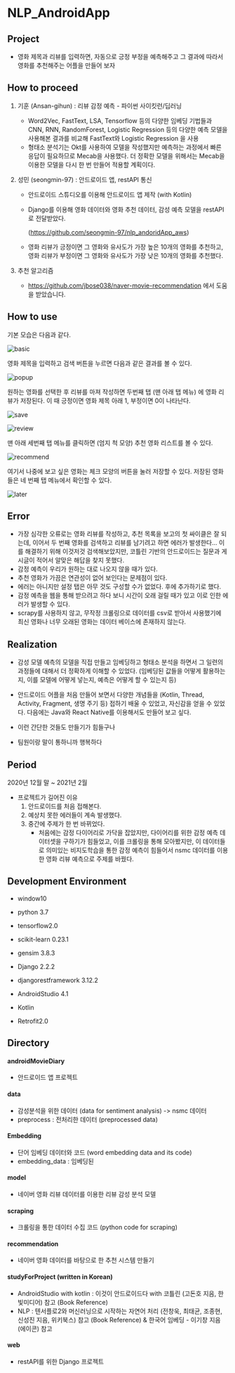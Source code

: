 # NLP_AndroidApp

## Project

- 영화 제목과 리뷰를 입력하면, 자동으로 긍정 부정을 예측해주고 그 결과에 따라서 영화를 추천해주는 어플을 만들어 보자



## How to proceed

1. 기훈 (Ansan-gihun) : 리뷰 감정 예측 - 파이썬 사이킷런/딥러닝

   - Word2Vec, FastText, LSA, Tensorflow 등의 다양한 임베딩 기법들과 CNN, RNN, RandomForest, Logistic Regression 등의 다양한 예측 모델을 사용해본 결과를 비교해 FastText와 Logistic Regression 을 사용
   - 형태소 분석기는 Okt를 사용하여 모델을 작성했지만 예측하는 과정에서 빠른 응답이 필요하므로 Mecab을 사용했다. 더 정확한 모델을 위해서는 Mecab을 이용한 모델을 다시 한 번 만들어 적용할 계획이다.

2. 성민 (seongmin-97) : 안드로이드 앱, restAPI 통신

   - 안드로이드 스튜디오를 이용해 안드로이드 앱 제작 (with Kotlin)

   - Django를 이용해 영화 데이터와 영화 추천 데이터, 감성 예측 모델을 restAPI로 전달받았다.

     (https://github.com/seongmin-97/nlp_andoridApp_aws)

   - 영화 리뷰가 긍정이면 그 영화와 유사도가 가장 높은 10개의 영화를 추천하고, 영화 리뷰가 부정이면 그 영화와 유사도가 가장 낮은 10개의 영화를 추천했다.

3. 추천 알고리즘

   - https://github.com/jbose038/naver-movie-recommendation 에서 도움을 받았습니다.



## How to use

기본 모습은 다음과 같다.

![basic](./basic.png)

영화 제목을 입력하고 검색 버튼을 누르면 다음과 같은 결과를 볼 수 있다.

![popup](./popup.png)

원하는 영화를 선택한 후 리뷰를 마져 작성하면 두번째 탭 (맨 아래 탭 메뉴) 에 영화 리뷰가 저장된다. 이 때 긍정이면 영화 제목 아래 1, 부정이면 0이 나타난다.

![save](./save.png)

![review](./reviewMovie.png)

맨 아래 세번째 탭 메뉴를 클릭하면 (엄지 척 모양) 추천 영화 리스트를 볼 수 있다.

![recommend](./recommend.png)

여기서 나중에 보고 싶은 영화는 체크 모양의 버튼을 눌러 저장할 수 있다. 저장된 영화들은 네 번째 탭 메뉴에서 확인할 수 있다.

![later](./later.png)

## Error

- 가장 심각한 오류로는 영화 리뷰를 작성하고, 추천 목록을 보고의 첫 싸이클은 잘 되는데, 이어서 두 번째 영화를 검색하고 리뷰를 남기려고 하면 에러가 발생한다... 이를 해결하기 위해 이것저것 검색해보았지만, 코틀린 기반의 안드로이드는 질문과 게시글이 적어서 알맞은 해답을 찾지 못했다.
- 감정 예측이 우리가 원하는 대로 나오지 않을 때가 있다.
- 추천 영화가 가끔은 연관성이 없어 보인다는 문제점이 있다.
- 에러는 아니지만 설정 탭은 아무 것도 구성할 수가 없었다. 후에 추가하기로 했다.
- 감정 예측을 웹을 통해 받으려고 하다 보니 시간이 오래 걸릴 때가 있고 이로 인한 에러가 발생할 수 있다.
- scrapy를 사용하지 않고, 무작정 크롤링으로 데이터를 csv로 받아서 사용했기에 최신 영화나 너무 오래된 영화는 데이터 베이스에 존재하지 않는다.

## Realization

- 감성 모델 예측의 모델을 직접 만들고 임베딩하고 형태소 분석을 하면서 그 일련의 과정들에 대해서 더 정확하게 이해할 수 있었다. (임베딩된 값들을 어떻게 활용하는지, 이를 모델에 어떻게 넣는지, 예측은 어떻게 할 수 있는지 등)
- 안드로이드 어플을 처음 만들어 보면서 다양한 개념들을 (Kotlin, Thread, Activity, Fragment, 생명 주기 등) 접하기 배울 수 있었고, 자신감을 얻을 수 있었다. 다음에는 Java와 React Native를 이용해서도 만들어 보고 싶다.
- 이런 간단한 것들도 만들기가 힘들구나

- 팀원이랑 말이 통하니까 행복하다



## Period

2020년 12월 말 ~ 2021년 2월

- 프로젝트가 길어진 이유
  1. 안드로이드를 처음 접해본다.
  2. 예상치 못한 에러들이 계속 발생했다.
  3. 중간에 주제가 한 번 바뀌었다.
     - 처음에는 감정 다이어리로 가닥을 잡았지만, 다이어리를 위한 감정 예측 데이터셋을 구하기가 힘들었고, 이를 크롤링을 통해 모아봤지만, 이 데이터들로 의미있는 비지도학습을 통한 감정 예측이 힘들어서 nsmc 데이터를 이용한 영화 리뷰 예측으로 주제를 바꿨다.



## Development Environment

- window10

- python 3.7

- tensorflow2.0

- scikit-learn 0.23.1

- gensim 3.8.3

- Django 2.2.2

- djangorestframework 3.12.2

- AndroidStudio 4.1

- Kotlin

- Retrofit2.0

  

## Directory

#### androidMovieDiary
- 안드로이드 앱 프로젝트
#### data
- 감성분석을 위한 데이터 (data for sentiment analysis) -> nsmc 데이터
- preprocess : 전처리한 데이터 (preprocessed data)

#### Embedding
- 단어 임베딩 데이터와 코드 (word embedding data and its code)
- embedding_data : 임베딩된 

#### model
- 네이버 영화 리뷰 데이터를 이용한 리뷰 감성 분석 모델

#### scraping
- 크롤링을 통한 데이터 수집 코드 (python code for scraping)

#### recommendation
- 네이버 영화 데이터를 바탕으로 한 추천 시스템 만들기

#### studyForProject (written in Korean)
- AndroidStudio with kotlin : 이것이 안드로이드다 with 코틀린 (고돈호 지음, 한빛미디어) 참고 (Book Reference)
- NLP : 텐서플로2와 머신러닝으로 시작하는 자연어 처리 (전창욱, 최태균, 조종현, 신성진 지음, 위키북스) 참고 (Book Reference) & 한국어 임베딩 - 이기창 지음 (에이콘) 참고

#### web
- restAPI를 위한 Django 프로젝트
